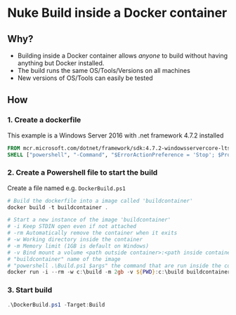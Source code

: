 # Nuke Build inside a Docker container #

## Why? ##
- Building inside a Docker container allows *anyone* to build without having anything but Docker installed.
- The build runs the same OS/Tools/Versions on all machines
- New versions of OS/Tools can easily be tested

## How ##

### 1. Create a dockerfile ###

This example is a Windows Server 2016 with .net framework 4.7.2 installed
```dockerfile
FROM mcr.microsoft.com/dotnet/framework/sdk:4.7.2-windowsservercore-ltsc2016
SHELL ["powershell", "-Command", "$ErrorActionPreference = 'Stop'; $ProgressPreference = 'SilentlyContinue';"]
```

### 2. Create a Powershell file to start the build ###

Create a file named e.g. `DockerBuild.ps1`
```powershell
# Build the dockerfile into a image called 'buildcontainer'
docker build -t buildcontainer .

# Start a new instance of the image 'buildcontainer'
# -i Keep STDIN open even if not attached
# -rm Automatically remove the container when it exits
# -w Working directory inside the container
# -m Memory limit (1GB is default on Windows)
# -v Bind mount a volume <path outside container>:<path inside container> ${PWD} is the current working dir
# "buildcontainer" name of the image
# "powershell .\Build.ps1 $args" the command that are run inside the container, and the arguments running this script are passed to Build.ps1 inside docker
docker run -i --rm -w c:\build -m 2gb -v ${PWD}:c:\build buildcontainer powershell .\Build.ps1 $args
```

### 3. Start build ###
```powershell 
.\DockerBuild.ps1 -Target:Build
```